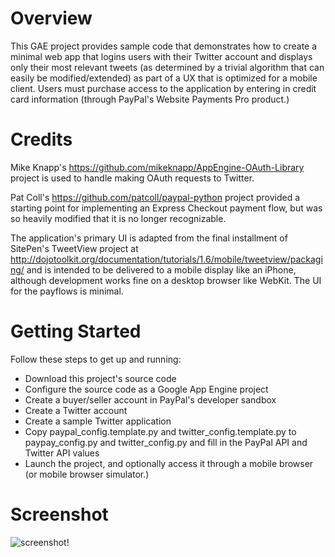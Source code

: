 # Overview

This GAE project provides sample code that demonstrates how to create a minimal web app
that logins users with their Twitter account and displays only their most relevant tweets
(as determined by a trivial algorithm that can easily be modified/extended) as part of a 
UX that is optimized for a mobile client. Users must purchase access to the application 
by entering in credit card information (through PayPal's Website Payments Pro product.)

# Credits

Mike Knapp's https://github.com/mikeknapp/AppEngine-OAuth-Library project is used to 
handle making OAuth requests to Twitter.

Pat Coll's https://github.com/patcoll/paypal-python project provided a starting point for 
implementing an Express Checkout payment flow, but was so heavily modified that it is no
longer recognizable.

The application's primary UI is adapted from the final installment of SitePen's TweetView
project at http://dojotoolkit.org/documentation/tutorials/1.6/mobile/tweetview/packaging/ 
and is intended to be delivered to a mobile display like an iPhone, although development
works fine on a desktop browser like WebKit. The UI for the payflows is minimal.

# Getting Started

Follow these steps to get up and running:

* Download this project's source code
* Configure the source code as a Google App Engine project
* Create a buyer/seller account in PayPal's developer sandbox
* Create a Twitter account 
* Create a sample Twitter application
* Copy paypal_config.template.py and twitter_config.template.py to paypay_config.py and twitter_config.py and fill in the PayPal API and Twitter API values
* Launch the project, and optionally access it through a mobile browser (or mobile browser simulator.)

# Screenshot

![screenshot!](https://github.com/ptwobrussell/PayPal-APIs-Up-and-Running/raw/master/screenshot.png)
